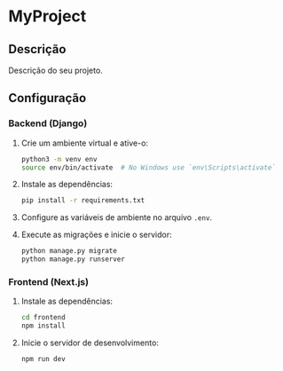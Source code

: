 # MyProject

## Descrição

Descrição do seu projeto.

## Configuração

### Backend (Django)

1. Crie um ambiente virtual e ative-o:

   ```bash
   python3 -m venv env
   source env/bin/activate  # No Windows use `env\Scripts\activate`
   ```

2. Instale as dependências:

   ```bash
   pip install -r requirements.txt
   ```

3. Configure as variáveis de ambiente no arquivo `.env`.

4. Execute as migrações e inicie o servidor:
   ```bash
   python manage.py migrate
   python manage.py runserver
   ```

### Frontend (Next.js)

1. Instale as dependências:

   ```bash
   cd frontend
   npm install
   ```

2. Inicie o servidor de desenvolvimento:
   ```bash
   npm run dev
   ```
